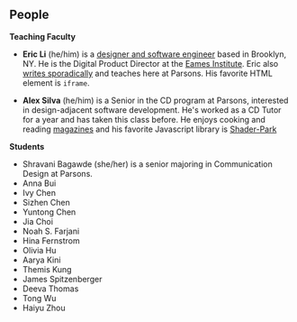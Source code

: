 ## People

**Teaching Faculty**

- **Eric Li** (he/him) is a [designer and software engineer](https://eric.young.li/) based in Brooklyn, NY. He is the Digital Product Director at the [Eames Institute](https://eamesinstitute.org/). Eric also [writes sporadically](https://www.moma.org/magazine/articles/677) and teaches here at Parsons. His favorite HTML element is `iframe`.

- **Alex Silva** (he/him) is a Senior in the CD program at Parsons, interested in design-adjacent software development. He's worked as a CD Tutor for a year and has taken this class before. He enjoys cooking and reading [magazines](https://real-review.org/home) and his favorite Javascript library is [Shader-Park](https://shaderpark.netlify.app/user/alexv-silva)
  
**Students**

- Shravani Bagawde (she/her) is a senior majoring in Communication Design at Parsons.
- Anna Bui
- Ivy Chen
- Sizhen Chen
- Yuntong Chen
- Jia Choi
- Noah S. Farjani
- Hina Fernstrom
- Olivia Hu
- Aarya Kini
- Themis Kung
- James Spitzenberger
- Deeva Thomas
- Tong Wu
- Haiyu Zhou
